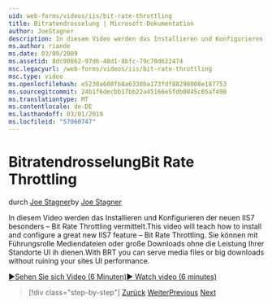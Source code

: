 ```yaml
---
uid: web-forms/videos/iis/bit-rate-throttling
title: Bitratendrosselung | Microsoft-Dokumentation
author: JoeStagner
description: In diesem Video werden das Installieren und Konfigurieren der neuen IIS7 besonders – Bit Rate Throttling vermittelt. Sie können mit Führungsrolle Mediendateien oder große Downloads Withou dienen...
ms.author: riande
ms.date: 03/09/2009
ms.assetid: 8dc90862-97d6-48d1-8bfc-79c70d622474
msc.legacyurl: /web-forms/videos/iis/bit-rate-throttling
msc.type: video
ms.openlocfilehash: e5230a600fb8a6330ba173fdf88298008e187753
ms.sourcegitcommit: 24b1f6decbb17bb22a45166e5fdb0845c65af498
ms.translationtype: MT
ms.contentlocale: de-DE
ms.lasthandoff: 03/01/2019
ms.locfileid: "57060747"
---
```

<a name="bit-rate-throttling"></a><span data-ttu-id="860bd-104">Bitratendrosselung</span><span class="sxs-lookup"><span data-stu-id="860bd-104">Bit Rate Throttling</span></span>
====================
<span data-ttu-id="860bd-105">durch [Joe Stagner](https://github.com/JoeStagner)</span><span class="sxs-lookup"><span data-stu-id="860bd-105">by [Joe Stagner](https://github.com/JoeStagner)</span></span>

<span data-ttu-id="860bd-106">In diesem Video werden das Installieren und Konfigurieren der neuen IIS7 besonders – Bit Rate Throttling vermittelt.</span><span class="sxs-lookup"><span data-stu-id="860bd-106">This video will teach how to install and configure a great new IIS7 feature – Bit Rate Throttling.</span></span> <span data-ttu-id="860bd-107">Sie können mit Führungsrolle Mediendateien oder große Downloads ohne die Leistung Ihrer Standorte UI ih dienen.</span><span class="sxs-lookup"><span data-stu-id="860bd-107">With BRT you can serve media files or big downloads without ruining your sites UI performance.</span></span>

[<span data-ttu-id="860bd-108">&#9654;Sehen Sie sich Video (6 Minuten)</span><span class="sxs-lookup"><span data-stu-id="860bd-108">&#9654; Watch video (6 minutes)</span></span>](https://channel9.msdn.com/Blogs/ASP-NET-Site-Videos/bit-rate-throttling)

> [!div class="step-by-step"]
> <span data-ttu-id="860bd-109">[Zurück](installing-ftp7.md)
> [Weiter](iis7-playlists.md)</span><span class="sxs-lookup"><span data-stu-id="860bd-109">[Previous](installing-ftp7.md)
[Next](iis7-playlists.md)</span></span>
